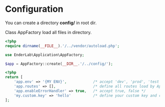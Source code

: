 # Configuration

You can  create a directory **config/** in root dir.

Class AppFactory load all files in directory.

```php
<?php
require dirname(__FILE__).'/../vendor/autoload.php';

use EnderLab\Application\AppFactory;

$app = AppFactory::create(__DIR__.'/../config/');
```

```php
<?php
return [
    'app.env' => '{MY ENV}',            /* accept 'dev', 'prod', 'test' */
    'app.routes' => [],                 /* define all routes load by AppFactory */
    'app.enableErrorHandler' => true,   /* accept true, false */
    'my.custom.key' => 'hello'          /* define your custom key and custom value */
];
```